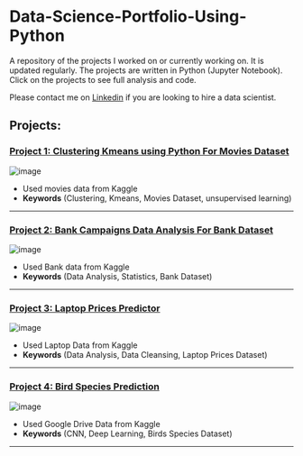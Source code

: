 # Data-Science-Portfolio-Using-Python
 
A repository of the projects I worked on or currently working on. It is updated regularly. The projects are written in Python (Jupyter Notebook). Click on the projects to see full analysis and code.

Please contact me on [Linkedin](https://www.linkedin.com/in/mostafafakhra) if you are looking to hire a data scientist.
 
## Projects:

###  [Project 1: Clustering Kmeans using Python For Movies Dataset](https://github.com/mostafafakhra/Data-Science-Portfolio-Using-Python/blob/main/Clustering/Clustering-Kmeans-using-Python-For-Movies-Dataset/Movies%20Dataset.ipynb)
![image](https://github.com/mostafafakhra/Data-Science-Portfolio-Using-Python/blob/main/Clustering/Clustering-Kmeans-using-Python-For-Movies-Dataset/1.png)
* Used movies data from Kaggle
* **Keywords** (Clustering, Kmeans, Movies Dataset, unsupervised learning)

---

###  [Project 2: Bank Campaigns Data Analysis For Bank Dataset](https://github.com/mostafafakhra/Data-Science-Portfolio-Using-Python/blob/main/Data%20Analysis/Bank%20Campaigns/Bank%20Campaigns%20Data%20Analysis.ipynb)
![image](https://github.com/mostafafakhra/Data-Science-Portfolio-Using-Python/blob/main/Data%20Analysis/Bank%20Campaigns/1.jpg)
* Used Bank data from Kaggle
* **Keywords** (Data Analysis, Statistics, Bank Dataset)

---

###  [Project 3: Laptop Prices Predictor](https://github.com/mostafafakhra/Data-Science-Portfolio-Using-Python/blob/main/Laptop%20Prices%20Predictor/Laptop%20Price%20Predictor.ipynb)
![image](https://github.com/mostafafakhra/Data-Science-Portfolio-Using-Python/blob/main/Laptop%20Prices%20Predictor/1.jpg)
* Used Laptop Data from Kaggle
* **Keywords** (Data Analysis, Data Cleansing, Laptop Prices Dataset)

---

###  [Project 4: Bird Species Prediction](https://github.com/mostafafakhra/Data-Science-Portfolio-Using-Python/blob/main/Bird%20Species%20Prediction/Bird_Species_Prediction.ipynb)
![image](https://github.com/mostafafakhra/Data-Science-Portfolio-Using-Python/blob/main/Bird%20Species%20Prediction/Screenshot%202022-05-27%20191051.jpg)
* Used Google Drive Data from Kaggle
* **Keywords** (CNN, Deep Learning, Birds Species Dataset)

---
